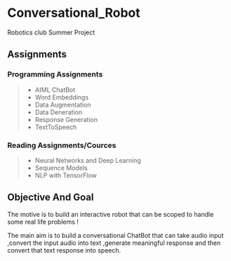 # Conversational_Robot
Robotics club Summer Project
## Assignments 
### Programming Assignments
>
> - AIML ChatBot
> - Word Embeddings
> - Data Augmentation
> - Data Deneration
> - Response Generation
> - TextToSpeech
### Reading Assignments/Cources
> - Neural Networks and Deep Learning
> - Sequence Models
> - NLP with TensorFlow
## Objective And Goal
The motive is to build an interactive robot that can be scoped to handle some real life problems ! 

The main aim is to build a conversational ChatBot that can take audio input ,convert the input audio into text ,generate meaningful response and then convert that text response into speech.


